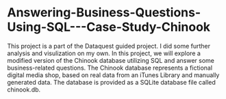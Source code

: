 # Answering-Business-Questions-Using-SQL---Case-Study-Chinook

This project is a part of the Dataquest guided project. I did some further analysis and visulization on my own. In this project, we will explore a modified version of the Chinook database utilizing SQL and answer some business-related questions. The Chinook database represents a fictional digital media shop, based on real data from an iTunes Library and manually generated data. The database is provided as a SQLite database file called chinook.db.
